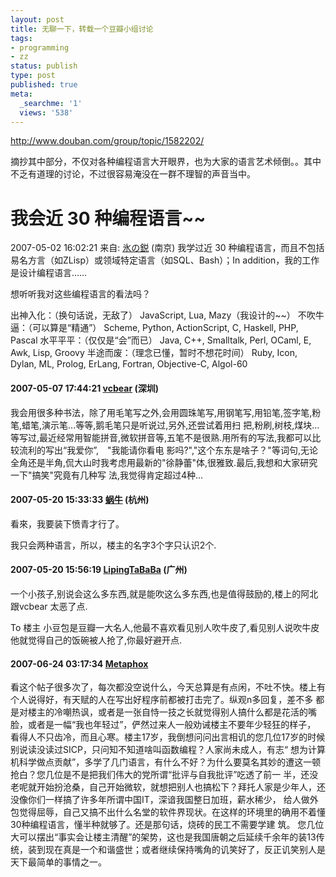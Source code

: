 ```yaml
---
layout: post
title: 无聊一下，转载一个豆瓣小组讨论
tags:
- programming
- zz
status: publish
type: post
published: true
meta:
  _searchme: '1'
  views: '538'
---
```

<a href="http://www.douban.com/group/topic/1582202/">http://www.douban.com/group/topic/1582202/</a>

摘抄其中部分，不仅对各种编程语言大开眼界，也为大家的语言艺术倾倒。。其中不乏有道理的讨论，不过很容易淹没在一群不理智的声音当中。
<h1>我会近 30 种编程语言~~</h1>
<span class="mn">2007-05-02 16:02:21</span> <span class="pl2"> 来自: <a href="http://www.douban.com/people/lichray/">氷の鋭</a> (南京)</span>
我学过近 30 种编程语言，而且不包括易名方言（如ZLisp）或领域特定语言（如SQL、Bash）；In addition，我的工作是设计编程语言……

想听听我对这些编程语言的看法吗？

出神入化：（换句话说，无敌了）
JavaScript, Lua, Mazy（我设计的~~）
不吹牛逼：（可以算是“精通”）
Scheme, Python, ActionScript, C, Haskell, PHP, Pascal
水平平平：（仅仅是“会”而已）
Java, C++, Smalltalk, Perl, OCaml, E, Awk, Lisp, Groovy
半途而废：（理念已懂，暂时不想花时间）
Ruby, Icon, Dylan, ML, Prolog, ErLang, Fortran, Objective-C, Algol-60


<h4>2007-05-07 17:44:21 <a href="http://www.douban.com/people/vcbear/">vcbear</a> (深圳)</h4>
我会用很多种书法，除了用毛笔写之外,会用圆珠笔写,用钢笔写,用铅笔,签字笔,粉笔,蜡笔,演示笔...等等,鹅毛笔只是听说过,另外,还尝试着用扫 把,粉刷,树枝,煤块...等写过,最近经常用智能拼音,微软拼音等,五笔不是很熟.用所有的写法,我都可以比较流利的写出“我爱你”,　"我能请你看电 影吗?","这个东东是啥子？"等词句,无论全角还是半角,侃大山时我考虑用最新的"徐静蕾"体,很雅致.最后,我想和大家研究一下"搞笑"究竟有几种写 法,我觉得肯定超过4种...


<h4>2007-05-20 15:33:33 <a href="http://www.douban.com/people/netsnail/">蜗牛</a> (杭州)</h4>
看來，我要装下愤青才行了。

我只会两种语言，所以，楼主的名字3个字只认识2个.

<span class="wrap">
<h4>2007-05-20 15:56:19 <a href="http://www.douban.com/people/lipingtababa/">LipingTaBaBa</a> (广州)</h4>
</span>
一个小孩子,别说会这么多东西,就是能吹这么多东西,也是值得鼓励的,楼上的阿北跟vcbear 太恶了点.

To 楼主
小豆包是豆瓣一大名人,他最不喜欢看见别人吹牛皮了,看见别人说吹牛皮他就觉得自己的饭碗被人抢了,你最好避开点.

<span class="wrap">
<h4>2007-06-24 03:17:34 <a href="http://www.douban.com/people/lonelyfox/">Metaphox</a></h4>
</span>
看这个帖子很多次了，每次都没空说什么，今天总算是有点闲，不吐不快。楼上有个人说得好，有天赋的人在写出好程序前都被打击完了。纵观n多回复，差不多 都是对楼主的冷嘲热讽，或者是一张自恃一技之长就觉得别人搞什么都是花活的嘴脸，或者是一幅“我也年轻过”，俨然过来人一般劝诫楼主不要年少轻狂的样子， 看得人不只齿冷，而且心寒。楼主17岁，我倒想问问出言相讥的您几位17岁的时候别说读没读过SICP，只问知不知道啥叫函数编程？人家尚未成人，有志“ 想为计算机科学做点贡献”，多学了几门语言，有什么不好？为什么要莫名其妙的遭这一顿抢白？您几位是不是把我们伟大的党所谓“批评与自我批评”吃透了前一 半，还没老呢就开始扮沧桑，自己开始微软，就想把别人也搞松下？拜托人家是少年人，还没像你们一样搞了许多年所谓中国IT，深谙我国整日加班，薪水稀少， 给人做外包觉得屈辱，自己又搞不出什么名堂的软件界现状。在这样的环境里的确用不着懂30种编程语言，懂半种就够了。还是那句话，烧砖的民工不需要学建 筑。
您几位大可以摆出“事实会让楼主清醒”的架势，这也是我国唐朝之后延续千余年的装13传统，装到现在真是一个和谐盛世；或者继续保持嘴角的讥笑好了，反正讥笑别人是天下最简单的事情之一。
